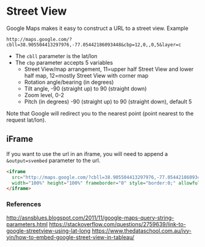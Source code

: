 # Street View

Google Maps makes it easy to construct a URL to a street view. Example
```url
http://maps.google.com/?cbll=38.905504413297976,-77.05442186093448&cbp=12,0,,0,5&layer=c
```

- The `cbll` parameter is the lat/lon
- The `cbp` parameter accepts 5 variables
  - Street View/map arrangement, 11=upper half Street View and lower half map, 12=mostly Street View with corner map
  - Rotation angle/bearing (in degrees)
  - Tilt angle, -90 (straight up) to 90 (straight down)
  - Zoom level, 0-2
  - Pitch (in degrees) -90 (straight up) to 90 (straight down), default 5

Note that Google will redirect you to the nearest point (point nearest to the request lat/lon). 

## iFrame

If you want to use the url in an iframe, you will need to append a `&output=svembed` parameter to the url.
```html
<iframe 
  src="http://maps.google.com/?cbll=38.905504413297976,-77.05442186093448&cbp=12,0,,0,5&layer=c&output=svembed" 
  width="100%" height="100%" frameborder="0" style="border:0;" allowfullscreen="" aria-hidden="false" tabindex="0">
</iframe>
```

### References
http://asnsblues.blogspot.com/2011/11/google-maps-query-string-parameters.html
https://stackoverflow.com/questions/2759639/link-to-google-streetview-using-lat-long
https://www.thedataschool.com.au/ivy-yin/how-to-embed-google-street-view-in-tableau/
